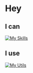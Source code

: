 # Hey

<h2>I can</h2>

[![My Skills](https://skillicons.dev/icons?i=js,html,css,ts,vue,nuxt,tailwind,pinia,vite,md,react,next)](https://skillicons.dev)

<h2>I use</h2>

[![My Utils](https://skillicons.dev/icons?i=windows,vscode,vim)](https://skillicons.dev)
